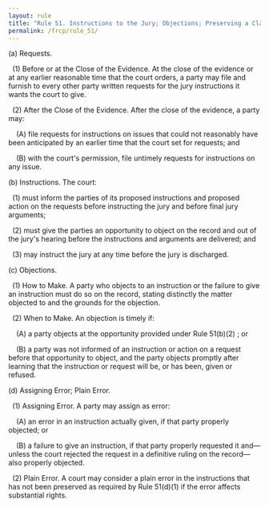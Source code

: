 ```yaml
---
layout: rule
title: "Rule 51. Instructions to the Jury; Objections; Preserving a Claim of Error"
permalink: /frcp/rule_51/
---
```


(a) Requests.


&nbsp;&nbsp;(1) Before or at the Close of the Evidence. At the close of the evidence or at any earlier reasonable time that the court orders, a party may file and furnish to every other party written requests for the jury instructions it wants the court to give.


&nbsp;&nbsp;(2) After the Close of the Evidence. After the close of the evidence, a party may:


&nbsp;&nbsp;&nbsp;&nbsp;(A) file requests for instructions on issues that could not reasonably have been anticipated by an earlier time that the court set for requests; and


&nbsp;&nbsp;&nbsp;&nbsp;(B) with the court's permission, file untimely requests for instructions on any issue.


(b) Instructions. The court:


&nbsp;&nbsp;(1) must inform the parties of its proposed instructions and proposed action on the requests before instructing the jury and before final jury arguments;


&nbsp;&nbsp;(2) must give the parties an opportunity to object on the record and out of the jury's hearing before the instructions and arguments are delivered; and


&nbsp;&nbsp;(3) may instruct the jury at any time before the jury is discharged.


(c) Objections.


&nbsp;&nbsp;(1) How to Make. A party who objects to an instruction or the failure to give an instruction must do so on the record, stating distinctly the matter objected to and the grounds for the objection.


&nbsp;&nbsp;(2) When to Make. An objection is timely if:


&nbsp;&nbsp;&nbsp;&nbsp;(A) a party objects at the opportunity provided under Rule 51(b)(2) ; or


&nbsp;&nbsp;&nbsp;&nbsp;(B) a party was not informed of an instruction or action on a request before that opportunity to object, and the party objects promptly after learning that the instruction or request will be, or has been, given or refused.


(d) Assigning Error; Plain Error.


&nbsp;&nbsp;(1) Assigning Error. A party may assign as error:


&nbsp;&nbsp;&nbsp;&nbsp;(A) an error in an instruction actually given, if that party properly objected; or


&nbsp;&nbsp;&nbsp;&nbsp;(B) a failure to give an instruction, if that party properly requested it and—unless the court rejected the request in a definitive ruling on the record—also properly objected.


&nbsp;&nbsp;(2) Plain Error. A court may consider a plain error in the instructions that has not been preserved as required by Rule 51(d)(1) if the error affects substantial rights.
